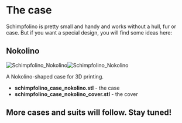 # The case

Schimpfolino is pretty small and handy and works without a hull, fur or case. But if you want a special design, you will find some ideas here:

## Nokolino
![Schimpfolino_Nokolino](https://www.nikolairadke.de/schimpfolino/schimpfolino_case_nokolino_case.png)![Schimpfolino_Nokolino](https://www.nikolairadke.de/schimpfolino/schimpfolino_case_nokolino_cover3.png)  

A Nokolino-shaped case for 3D printing.  
* **schimpfolino_case_nokolino.stl** - the case  
*  **schimpfolino_case_nokolino_cover.stl** - the cover  

## More cases and suits will follow. Stay tuned!
